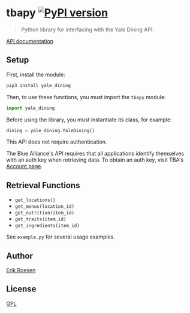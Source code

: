 # tbapy [![PyPI version](https://badge.fury.io/py/yaledining.svg)](https://badge.fury.io/py/yaledining)

> Python library for interfacing with the Yale Dining API.

[API documentation](https://developers.yale.edu/yale-dining)

## Setup
First, install the module:

```sh
pip3 install yale_dining
```

Then, to use these functions, you must import the `tbapy` module:

```py
import yale_dining
```

Before using the library, you must instantiate its class, for example:

```py
dining = yale_dining.YaleDining()
```

This API does not require authentication.

The Blue Alliance's API requires that all applications identify themselves with an auth key when retrieving data. To obtain an auth key, visit TBA's [Account page](https://www.thebluealliance.com/account).


## Retrieval Functions
- `get_locations()`
- `get_menus(location_id)`
- `get_nutrition(item_id)`
- `get_traits(item_id)`
- `get_ingredients(item_id)`

See `example.py` for several usage examples.

## Author
[Erik Boesen](https://github.com/ErikBoesen)

## License
[GPL](LICENSE)
